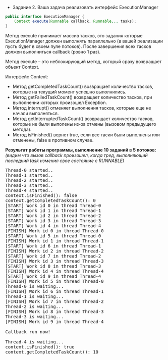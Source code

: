 * Задание 2.
Ваша задача реализовать интерфейс ExecutionManager
```Java
public interface ExecutionManager {
    Context execute(Runnable callback, Runnable... tasks);
}
```
Метод execute принимает массив тасков, это задания которые ExecutionManager должен выполнять параллельно (в вашей реализации пусть будет в своем пуле потоков). После завершения всех тасков должен выполниться callback (ровно 1 раз). 

Метод execute – это неблокирующий метод, который сразу возвращает объект Context. 

Интерфейс Context:
* Метод getCompletedTaskCount() возвращает количество тасков, которые на текущий момент успешно выполнились.
* Метод getFailedTaskCount() возвращает количество тасков, при выполнении которых произошел Exception.
* Метод interrupt() отменяет выполнения тасков, которые еще не начали выполняться.
* Метод getInterruptedTaskCount() возвращает количество тасков, которые не были выполены из-за отмены (вызовом предыдущего метода).
* Метод isFinished() вернет true, если все таски были выполнены или отменены, false в противном случае.  

**Результат работы программы, выполнение 10 заданий в 5 потоков:**
_(видим что вызов callback произошел, когда тред, выполняющий последний task изменил свое состояние с RUNNABLE)_
<pre>
Thread-0 started..
Thread-1 started..
Thread-2 started..
Thread-3 started..
Thread-4 started..
context.isFinished(): false
context.getCompletedTaskCount(): 0
[START] Work id 0 in thread Thread-0
[START] Work id 1 in thread Thread-1
[START] Work id 2 in thread Thread-2
[START] Work id 3 in thread Thread-3
[START] Work id 4 in thread Thread-4
[FINISH] Work id 0 in thread Thread-0
[START] Work id 5 in thread Thread-0
[FINISH] Work id 1 in thread Thread-1
[START] Work id 6 in thread Thread-1
[FINISH] Work id 2 in thread Thread-2
[START] Work id 7 in thread Thread-2
[FINISH] Work id 3 in thread Thread-3
[START] Work id 8 in thread Thread-3
[FINISH] Work id 4 in thread Thread-4
[START] Work id 9 in thread Thread-4
[FINISH] Work id 5 in thread Thread-0
Thread-0 is waiting...
[FINISH] Work id 6 in thread Thread-1
Thread-1 is waiting...
[FINISH] Work id 7 in thread Thread-2
Thread-2 is waiting...
[FINISH] Work id 8 in thread Thread-3
Thread-3 is waiting...
[FINISH] Work id 9 in thread Thread-4

Callback run now!

Thread-4 is waiting...
context.isFinished(): true
context.getCompletedTaskCount(): 10
</pre>
